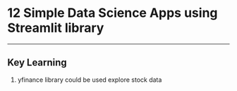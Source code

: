# 12 Simple Data Science Apps using Streamlit library
***

## Key Learning
1.  yfinance library could be used explore stock data
